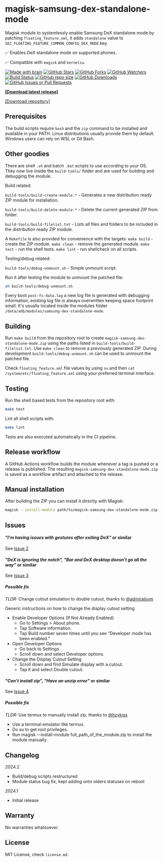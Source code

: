 # magisk-samsung-dex-standalone-mode

Magisk module to systemlessly enable Samsung DeX standalone mode by patching `floating_feature.xml`, it adds `standalone` value to `SEC_FLOATING_FEATURE_COMMON_CONFIG_DEX_MODE` key.

✅ Enables DeX standalone mode on supported phones.

✅ Compatible with `magisk` and `kernelsu`.

[![Made with brain](https://img.shields.io/badge/Made%20with-brain%E2%84%A2-orange.svg?style=flat-square)](https://www.youtube.com/watch?v=dQw4w9WgXcQ)
[![GitHub Stars](https://img.shields.io/github/stars/supermarsx/magisk-samsung-dex-standalone-mode?style=flat-square&label=Stars)](#)
[![GitHub Forks](https://img.shields.io/github/forks/supermarsx/magisk-samsung-dex-standalone-mode?style=flat-square&label=Forks)](#)
[![GitHub Watchers](https://img.shields.io/github/watchers/supermarsx/magisk-samsung-dex-standalone-mode?style=flat-square&label=Watchers)](#)
[![Build Status](https://github.com/supermarsx/magisk-samsung-dex-standalone-mode/actions/workflows/ci.yml/badge.svg)](https://github.com/supermarsx/magisk-samsung-dex-standalone-mode/actions/workflows/ci.yml)
[![GitHub repo size](https://img.shields.io/github/repo-size/supermarsx/magisk-samsung-dex-standalone-mode?style=flat-square&label=Repo%20Size)](#)
[![GitHub Downloads](https://img.shields.io/github/downloads/supermarsx/magisk-samsung-dex-standalone-mode/total.svg?style=flat-square&label=Downloads)](https://codeload.github.com/supermarsx/magisk-samsung-dex-standalone-mode/zip/refs/heads/main)
[![GitHub Issues or Pull Requests](https://img.shields.io/github/issues/supermarsx/magisk-samsung-dex-standalone-mode?style=flat-square&label=Issues)](#)


[**[Download latest release]**](https://github.com/supermarsx/magisk-samsung-dex-standalone-mode/releases/latest/download/magisk-samsung-dex-standalone-mode.zip)

[[Download repository]](https://codeload.github.com/supermarsx/magisk-samsung-dex-standalone-mode/zip/refs/heads/main)

## Prerequisites

The build scripts require `bash` and the `zip` command to be installed and available in your PATH. Linux distributions usually provide them by default. Windows users can rely on WSL or Git Bash.


## Other goodies

There are shell `.sh` and batch `.bat` scripts to use according to your OS. They now live inside the `build-tools/` folder and are used for building and debugging the module.

Build related:

`build-tools/build-create-module.*` - Generates a new distribution ready ZIP module for installation.

`build-tools/build-delete-module.*` - Delete the current generated ZIP from folder.

`build-tools/build-filelist.txt` - Lists all files and folders to be included in the distribution ready ZIP module.

A `Makefile` is also provided for convenience with the targets:
`make build` - create the ZIP module.
`make clean` - remove the generated module.
`make test` - run the shell tests.
`make lint` - run shellcheck on all scripts.

Testing/debug related:

`build-tools/debug-unmount.sh` - Simple unmount script.

Run it after testing the module to unmount the patched file:

```bash
sh build-tools/debug-unmount.sh
```

Every boot `post-fs-data.log` a new log file is generated with debugging information, existing log file is always overwritten keeping space footprint small. It's usually located inside the modules folder `/data/adb/modules/samsung-dex-standalone-mode`.

## Building

Run `make build` from the repository root to create `magisk-samsung-dex-standalone-mode.zip` using the paths listed in `build-tools/build-filelist.txt`.
Use `make clean` to remove a previously generated ZIP.
During development `build-tools/debug-unmount.sh` can be used to unmount the patched file.


Check `floating_feature.xml` file values by using `su` and then `cat /system/etc/floating_feature.xml` using your preferred terminal interface.

## Testing

Run the shell based tests from the repository root with:

```bash
make test
```
Lint all shell scripts with:
```bash
make lint
```

Tests are also executed automatically in the CI pipeline.

## Release workflow

A GitHub Actions workflow builds the module whenever a tag is pushed or a release is published. The resulting `magisk-samsung-dex-standalone-mode.zip` is saved as a workflow artifact and attached to the release.

## Manual installation

After building the ZIP you can install it directly with Magisk:

```bash
magisk --install-module path/to/magisk-samsung-dex-standalone-mode.zip
```


## Issues

#### *"I'm having issues with gestures after exiting DeX"* or similar

See [Issue 2](https://github.com/supermarsx/magisk-samsung-dex-standalone-mode/issues/2)

#### *"DeX is ignoring the notch", "Bar and DeX desktop doesn't go all the way"* or similar

See [Issue 3](https://github.com/supermarsx/magisk-samsung-dex-standalone-mode/issues/3)

##### Possible fix
*TLDR:* Change cutout simulation to double cutout, thanks to [@admiralsym](https://github.com/admiralsym)

Generic instructions on how to change the display cutout setting

- Enable Developer Options (If Not Already Enabled)
  - Go to Settings > About phone.
  - Tap Software information.
  - Tap Build number seven times until you see "Developer mode has been enabled."
- Open Developer Options
  - Go back to Settings.
  - Scroll down and select Developer options.
- Change the Display Cutout Setting
  - Scroll down and find Simulate display with a cutout.
  - Tap it and select Double cutout.

#### *"Can't install zip", "Have an unzip error"* or similar

See [Issue 4](https://github.com/supermarsx/magisk-samsung-dex-standalone-mode/issues/4)

##### Possible fix
*TLDR:* Use termux to manually install zip, thanks to [@hzykiss](https://github.com/hzykiss) 

- Use a terminal emulator like termux.
- Do su to get root privileges.
- Run magisk --install-module full_path_of_the_module.zip to install the module manually.

## Changelog

2024.2
- Build/debug scripts restructured
- Module status bug fix, kept adding onto olders statuses on reboot

2024.1
- Initial release

## Warranty

No warranties whatsoever.

## License

MIT License, check `license.md`.
